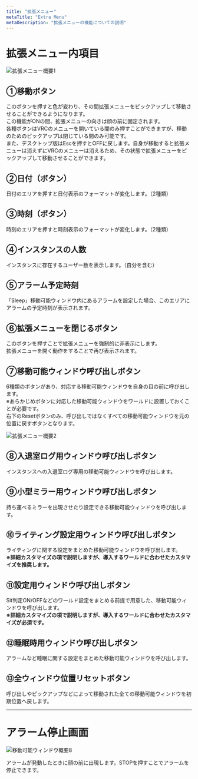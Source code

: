 ```yaml
---
title: "拡張メニュー"
metaTitle: "Extra Menu"
metaDescription: "拡張メニューの機能についての説明"
---
```


# 拡張メニュー内項目

![拡張メニュー概要1](/udon-extra-menu-kit/image/introduction/2-1.png)

## ①移動ボタン

このボタンを押すと色が変わり、その間拡張メニューをピックアップして移動させることができるようになります。  
この機能がONの間、拡張メニューの向きは顔の前に固定されます。  
各種ボタンはVRCのメニューを開いている間のみ押すことができますが、移動のためのピックアップは閉じている間のみ可能です。  
また、デスクトップ版はEscを押すとOFFに戻します。自身が移動すると拡張メニューは消えずにVRCのメニューは消えるため、その状態で拡張メニューをピックアップして移動させることができます。

## ②日付（ボタン）

日付のエリアを押すと日付表示のフォーマットが変化します。（2種類）

## ③時刻（ボタン）

時刻のエリアを押すと時刻表示のフォーマットが変化します。（2種類）

## ④インスタンスの人数

インスタンスに存在するユーザー数を表示します。（自分を含む）
## ⑤アラーム予定時刻

「Sleep」移動可能ウィンドウ内にあるアラームを設定した場合、このエリアにアラームの予定時刻が表示されます。

## ⑥拡張メニューを閉じるボタン

このボタンを押すことで拡張メニューを強制的に非表示にします。  
拡張メニューを開く動作をすることで再び表示されます。

## ⑦移動可能ウィンドウ呼び出しボタン

6種類のボタンがあり、対応する移動可能ウィンドウを自身の目の前に呼び出します。  
※あらかじめボタンに対応した移動可能ウィンドウをワールドに設置しておくことが必要です。  
右下のResetボタンのみ、呼び出しではなくすべての移動可能ウィンドウを元の位置に戻すボタンとなります。

![拡張メニュー概要2](/udon-extra-menu-kit/image/introduction/2-2.png)

## ⑧入退室ログ用ウィンドウ呼び出しボタン

インスタンスへの入退室ログ専用の移動可能ウィンドウを呼び出します。  

## ⑨小型ミラー用ウィンドウ呼び出しボタン

持ち運べるミラーを出現させたり設定できる移動可能ウィンドウを呼び出します。  

## ⑩ライティング設定用ウィンドウ呼び出しボタン

ライティングに関する設定をまとめた移動可能ウィンドウを呼び出します。  
**※詳細カスタマイズの項で説明しますが、導入するワールドに合わせたカスタマイズを推奨します。**

## ⑪設定用ウィンドウ呼び出しボタン

Sit判定ON/OFFなどのワールド設定をまとめる前提で用意した、移動可能ウィンドウを呼び出します。  
**※詳細カスタマイズの項で説明しますが、導入するワールドに合わせたカスタマイズが必須です。**

## ⑫睡眠時用ウィンドウ呼び出しボタン

アラームなど睡眠に関する設定をまとめた移動可能ウィンドウを呼び出します。

## ⑬全ウィンドウ位置リセットボタン

呼び出しやピックアップなどによって移動された全ての移動可能ウィンドウを初期位置へ戻します。

---

# アラーム停止画面

![移動可能ウィンドウ概要8](/udon-extra-menu-kit/image/introduction/2-3.png)

アラームが発動したときに顔の前に出現します。STOPを押すことでアラームを停止できます。